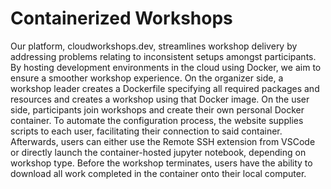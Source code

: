 # Containerized Workshops

Our platform, cloudworkshops.dev, streamlines workshop delivery by addressing problems relating to inconsistent setups amongst participants. By hosting development environments in the cloud using Docker, we aim to ensure a smoother workshop experience. On the organizer side, a workshop leader creates a Dockerfile specifying all required packages and resources and creates a workshop using that Docker image. On the user side, participants join workshops and create their own personal Docker container. To automate the configuration process, the website supplies scripts to each user, facilitating their connection to said container. Afterwards, users can either use the Remote SSH extension from VSCode or directly launch the container-hosted jupyter notebook, depending on workshop type. Before the workshop terminates, users have the ability to download all work completed in the container onto their local computer.
